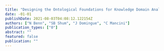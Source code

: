 ```yaml
---
title: "Designing the Ontological Foundations for Knowledge Domain Analysis Technology: An Interim Report"
date: -01-01
publishDate: 2021-08-03T04:08:12.122154Z
authors: ["N Benn", "SB Shum", "J Domingue", "C Mancini"]
publication_types: ["0"]
abstract: ""
featured: false
publication: ""
---
```


